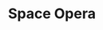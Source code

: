 ﻿---
title: "Space Opera"
permalink: periodes_944.html
layout: periode
sidebar: periodes
pares:
  - id: -2
    title: "Fantasía"

fills:
jocsPrincipals:
jocsEscenaris:
  - title: "The Wreck of the B.S.M. Pandora"
    bggId: 2376
    dataInici: 
    dataFi: 

jocsEpoca:
jocsEpocaEscenaris:
---
